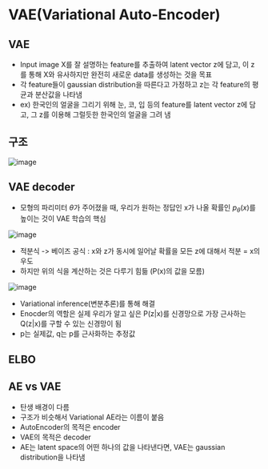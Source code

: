 # VAE(Variational Auto-Encoder)

## VAE
- Input image X를 잘 설명하는 feature를 추출하여 latent vector z에 담고, 이 z를 통해 X와 유사하지만 완전히 새로운 data를 생성하는 것을 목표
- 각 feature들이 gaussian distribution을 따른다고 가정하고 z는 각 feature의 평균과 분산값을 나타냄
- ex) 한국인의 얼굴을 그리기 위해 눈, 코, 입 등의 feature를 latent vector z에 담고, 그 z를 이용해 그럴듯한 한국인의 얼굴을 그려 냄 

## 구조

![image](https://user-images.githubusercontent.com/80622859/212450915-e19f9b8f-8b2c-4640-88cb-174a89dfff2e.png)

## VAE decoder
- 모형의 파리미터 $\theta$가 주어졌을 때, 우리가 원하는 정답인 x가 나올 확률인 $p_{\theta}(x)$를 높이는 것이 VAE 학습의 핵심

![image](https://user-images.githubusercontent.com/80622859/212453370-c72b3976-0d70-44c1-b564-52bb991f1d05.png)

- 적분식 -> 베이즈 공식 : x와 z가 동시에 일어날 확률을 모든 z에 대해서 적분 = x의 우도
- 하지만 위의 식을 계산하는 것은 다루기 힘듦 (P(x)의 값을 모름)

![image](https://user-images.githubusercontent.com/80622859/212454422-541a14d9-e74b-40ed-a474-43bcec596a64.png)

- Variational inference(변분추론)를 통해 해결
- Enocder의 역할은 실제 우리가 알고 싶은 P(z|x)를 신경망으로 가장 근사하는 Q(z|x)를 구할 수 있는 신경망이 됨
- p는 실제값, q는 p를 근사화하는 추정값

## ELBO


## AE vs VAE
- 탄생 배경이 다름
- 구조가 비슷해서 Variational AE라는 이름이 붙음
- AutoEncoder의 목적은 encoder
- VAE의 목적은 decoder
- AE는 latent space의 어떤 하나의 값을 나타낸다면, VAE는 gaussian distribution을 나타냄

